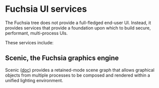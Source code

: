 # Fuchsia UI services

The Fuchsia tree does not provide a full-fledged end-user UI.  Instead, it provides services that provide a foundation upon which to build secure, performant, multi-process UIs.

These services include:

## Scenic, the Fuchsia graphics engine

Scenic ([doc](/docs/development/graphics/scenic/concepts/scenic.md)) provides a retained-mode scene graph that allows graphical objects from multiple processes to be composed and rendered within a unified lighting environment.


